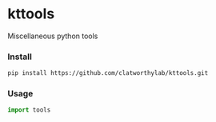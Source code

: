 # kttools
Miscellaneous python tools


### Install
```bash
pip install https://github.com/clatworthylab/kttools.git
```

### Usage
```python
import tools
```
